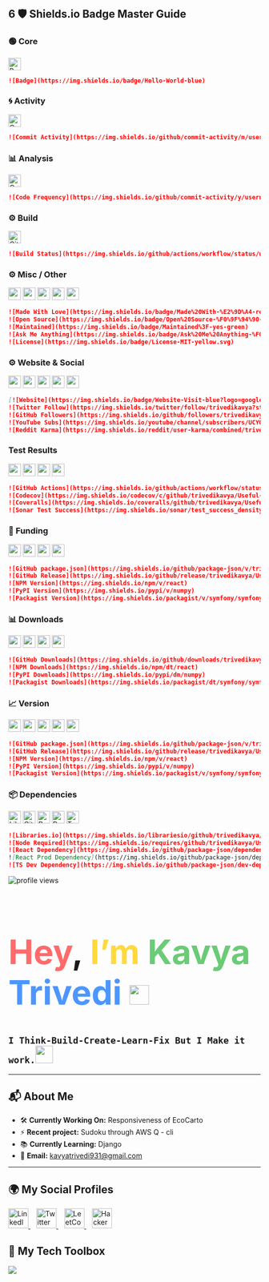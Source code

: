 ## 6 🛡️ Shields.io Badge Master Guide

### 🟢 Core

<p> <img src="https://img.shields.io/badge/Hello-World-blue" height="25" title="Basic Badge"> </p>

```md
![Badge](https://img.shields.io/badge/Hello-World-blue)
```

### 🌀 Activity

<p> <img src="https://img.shields.io/github/commit-activity/m/username/repo" height="25" title="Commit Activity"> </p>

```md
![Commit Activity](https://img.shields.io/github/commit-activity/m/username/repo)

```


### 📊 Analysis

<p> <img src="https://img.shields.io/github/commit-activity/y/username/repo" height="25" title="Code Frequency"> </p>

```md
![Code Frequency](https://img.shields.io/github/commit-activity/y/username/repo)

```


### ⚙️ Build

<p> <img src="https://img.shields.io/github/actions/workflow/status/username/repo/workflow.yml" height="25" title="GitHub Actions Status"> </p>

```md
![Build Status](https://img.shields.io/github/actions/workflow/status/username/repo/workflow.yml)

```

### ⚙️ Misc / Other

<p> <img src="https://img.shields.io/badge/Made%20With-%E2%9D%A4-red?style=for-the-badge" height="25"> <img src="https://img.shields.io/badge/Open%20Source-%F0%9F%94%90-brightgreen?style=flat-square" height="25"> <img src="https://img.shields.io/badge/Maintained%3F-yes-green" height="25"> <img src="https://img.shields.io/badge/Ask%20Me%20Anything-%F0%9F%99%82-blue" height="25"> <img src="https://img.shields.io/badge/License-MIT-yellow.svg" height="25"> </p>

```md
![Made With Love](https://img.shields.io/badge/Made%20With-%E2%9D%A4-red?style=for-the-badge)
![Open Source](https://img.shields.io/badge/Open%20Source-%F0%9F%94%90-brightgreen?style=flat-square)
![Maintained](https://img.shields.io/badge/Maintained%3F-yes-green)
![Ask Me Anything](https://img.shields.io/badge/Ask%20Me%20Anything-%F0%9F%99%82-blue)
![License](https://img.shields.io/badge/License-MIT-yellow.svg)


```
### ⚙️ Website & Social

<p> <img src="https://img.shields.io/badge/Website-Visit-blue?logo=google-chrome&style=flat" height="25"> <img src="https://img.shields.io/twitter/follow/trivedikavya?style=social" height="25"> <img src="https://img.shields.io/github/followers/trivedikavya?label=Follow&style=social" height="25"> <img src="https://img.shields.io/youtube/channel/subscribers/UCYO_jab_esuFRV4b17AJtAw?style=social" height="25"> <img src="https://img.shields.io/reddit/user-karma/combined/trivedikavya?style=social" height="25"> </p>

```md
[![Website](https://img.shields.io/badge/Website-Visit-blue?logo=google-chrome)](https://your-website.com)
![Twitter Follow](https://img.shields.io/twitter/follow/trivedikavya?style=social)
![GitHub Followers](https://img.shields.io/github/followers/trivedikavya?label=Follow&style=social)
![YouTube Subs](https://img.shields.io/youtube/channel/subscribers/UCYO_jab_esuFRV4b17AJtAw?style=social)
![Reddit Karma](https://img.shields.io/reddit/user-karma/combined/trivedikavya?style=social)

```
### Test Results

<p> <img src="https://img.shields.io/github/actions/workflow/status/trivedikavya/Useful-stuff/test.yml?label=Tests" height="25"> <img src="https://img.shields.io/codecov/c/github/trivedikavya/Useful-stuff" height="25"> <img src="https://img.shields.io/coveralls/github/trivedikavya/Useful-stuff" height="25"> <img src="https://img.shields.io/sonar/test_success_density/trivedikavya_Useful-stuff?server=https%3A%2F%2Fsonarcloud.io" height="25"> </p>

```md
![GitHub Actions](https://img.shields.io/github/actions/workflow/status/trivedikavya/Useful-stuff/test.yml?label=Tests)
![Codecov](https://img.shields.io/codecov/c/github/trivedikavya/Useful-stuff)
![Coveralls](https://img.shields.io/coveralls/github/trivedikavya/Useful-stuff)
![Sonar Test Success](https://img.shields.io/sonar/test_success_density/trivedikavya_Useful-stuff?server=https%3A%2F%2Fsonarcloud.io)

```
### 💸 Funding

<p> <img src="https://img.shields.io/github/sponsors/trivedikavya" height="25"> <img src="https://img.shields.io/opencollective/backers/vercel" height="25"> <img src="https://img.shields.io/opencollective/sponsors/vercel" height="25"> <img src="https://img.shields.io/liberapay/receives/shields" height="25"> </p>

```md
![GitHub package.json](https://img.shields.io/github/package-json/v/trivedikavya/Useful-stuff)
![GitHub Release](https://img.shields.io/github/release/trivedikavya/Useful-stuff)
![NPM Version](https://img.shields.io/npm/v/react)
![PyPI Version](https://img.shields.io/pypi/v/numpy)
![Packagist Version](https://img.shields.io/packagist/v/symfony/symfony)

```
### 📊 Downloads

<p> <img src="https://img.shields.io/github/downloads/trivedikavya/Useful-stuff/total" height="25"> <img src="https://img.shields.io/npm/dt/react" height="25"> <img src="https://img.shields.io/pypi/dm/numpy" height="25"> <img src="https://img.shields.io/packagist/dt/symfony/symfony" height="25"> </p>

```md
![GitHub Downloads](https://img.shields.io/github/downloads/trivedikavya/Useful-stuff/total)
![NPM Downloads](https://img.shields.io/npm/dt/react)
![PyPI Downloads](https://img.shields.io/pypi/dm/numpy)
![Packagist Downloads](https://img.shields.io/packagist/dt/symfony/symfony)


```
### 📈 Version

<p> <img src="https://img.shields.io/github/package-json/v/trivedikavya/Useful-stuff" height="25"> <img src="https://img.shields.io/github/release/trivedikavya/Useful-stuff" height="25"> <img src="https://img.shields.io/npm/v/react" height="25"> <img src="https://img.shields.io/pypi/v/numpy" height="25"> <img src="https://img.shields.io/packagist/v/symfony/symfony" height="25"> </p>

```md
![GitHub package.json](https://img.shields.io/github/package-json/v/trivedikavya/Useful-stuff)
![GitHub Release](https://img.shields.io/github/release/trivedikavya/Useful-stuff)
![NPM Version](https://img.shields.io/npm/v/react)
![PyPI Version](https://img.shields.io/pypi/v/numpy)
![Packagist Version](https://img.shields.io/packagist/v/symfony/symfony)


```
### 📦 Dependencies

<p> <img src="https://img.shields.io/librariesio/github/trivedikavya/Useful-stuff" height="25" title="Libraries.io Dependency Status"> <img src="https://img.shields.io/requires/github/trivedikavya/Useful-stuff" height="25" title="GitHub Requires Node"> <img src="https://img.shields.io/github/package-json/dependency-version/trivedikavya/Useful-stuff/react" height="25" title="React Dependency Version"> <img src="https://img.shields.io/github/package-json/dependency-version/trivedikavya/Useful-stuff/react?label=React%20(Prod)" height="25" title="React Production Dependency"> <img src="https://img.shields.io/github/package-json/dev-dependency-version/trivedikavya/Useful-stuff/typescript" height="25" title="TypeScript Dev Dependency"> </p>

```md
![Libraries.io](https://img.shields.io/librariesio/github/trivedikavya/Useful-stuff)
![Node Required](https://img.shields.io/requires/github/trivedikavya/Useful-stuff)
![React Dependency](https://img.shields.io/github/package-json/dependency-version/trivedikavya/Useful-stuff/react)
![React Prod Dependency](https://img.shields.io/github/package-json/dependency-version/trivedikavya/Useful-stuff/react?label=React%20(Prod))
![TS Dev Dependency](https://img.shields.io/github/package-json/dev-dependency-version/trivedikavya/Useful-stuff/typescript)


```




<!-- Profile Views -->
<img src="https://komarev.com/ghpvc/?username=kavyatrivedi-dev&style=flat-square&color=brightgreen" alt="profile views"/>

<!-- Colorful Intro + GIF Below -->
<p>
<h1 style="font-family:-apple-system, BlinkMacSystemFont, 'Segoe UI', Roboto, Helvetica, Arial, sans-serif; font-weight:bold; font-size:4.2rem;">
  <span style="color:#FF6B6B; font-size:4.2rem;">Hey</span>, 
  <span style="color:#FFD93D; font-size:4.2rem;">I’m</span> 
  <span style="color:#6BCB77;">Kavya</span> 
  <span style="color:#4D96FF;">Trivedi</span> 
 <img src="https://i.pinimg.com/736x/b8/20/12/b8201271d4e1595d57ad2e40b6b4c038.jpg" width="39" height="39" /> <!-- 45 40 -- iron man  . 30 30 for apdi image  -->
</h1>
 
</p>

## `I Think-Build-Create-Learn-Fix But I Make it work.`<img src="https://i.pinimg.com/originals/4f/83/50/4f83505620d2d05abd71fee5e32ed6c5.gif" width="35" height="35" />

---

## 📬 About Me

- 🛠️ **Currently Working On:** Responsiveness of EcoCarto
- ⚡ **Recent project:** Sudoku through AWS Q - cli  
- 📚 **Currently Learning:** Django  
- 📩 **Email:** [kavyatrivedi931@gmail.com](mailto:kavyatrivedi931@gmail.com)

---

## 🌍 My Social Profiles

  <a href="https://linkedin.com/in/trivedikavya" target="_blank" title="LinkedIn">
    <img src="https://cdn.jsdelivr.net/gh/devicons/devicon/icons/linkedin/linkedin-original.svg" width="40" height="40" alt="LinkedIn"/> 
  </a>
  &nbsp;&nbsp;

  <a href="https://twitter.com/iamkavyatrivedi" target="_blank" title="Twitter">
    <img src="https://img.icons8.com/color/48/000000/twitter--v1.png" width="40" height="40" alt="Twitter"/>
  </a>
  &nbsp;&nbsp;

  <a href="https://leetcode.com/trivedi_kavya" target="_blank" title="LeetCode">
    <img src="https://upload.wikimedia.org/wikipedia/commons/1/19/LeetCode_logo_black.png" width="40" height="40" alt="LeetCode"/>
  </a>
  &nbsp;&nbsp;

  <a href="https://www.hackerrank.com/kavyatrivedi" target="_blank" title="HackerRank">
    <img src="https://cdn.worldvectorlogo.com/logos/hackerrank.svg" width="40" height="40" alt="HackerRank"/>
  </a>
<!--   <a href="https://kavyatrivedi.vercel.app" target="_blank">
    <img alt="Portfolio" src="https://img.shields.io/badge/-Portfolio-black?style=for-the-badge&logo=vercel&logoColor=white"/>
  </a> -->
</p>


## 🧰 My Tech Toolbox

<p>
  <img src="https://skillicons.dev/icons?i=html,css,js,react,tailwind,threejs,django,python,vscode,replit,git,github,gcp,ai" />
</p>
